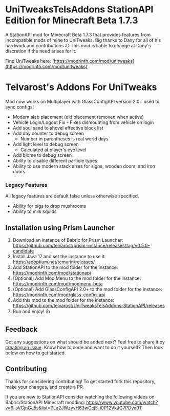 # UniTweaksTelsAddons StationAPI Edition for Minecraft Beta 1.7.3

A StationAPI mod for Minecraft Beta 1.7.3 that provides features from incompatible mods of mine to UniTweaks.
Big thanks to Dany for all of his hardwork and contributions :D
This mod is liable to change at Dany's discretion if the need arises for it.

Find UniTweaks here: [https://modrinth.com/mod/unitweaks](https://modrinth.com/mod/unitweaks)

# Telvarost's Addons For UniTweaks
Mod now works on Multiplayer with GlassConfigAPI version 2.0+ used to sync configs!

* Modern slab placement (old placement removed when active)
* Vehicle Login/Logout Fix - Fixes dismounting from vehicle on login
* Add soul sand to shovel effective block list
* Add day counter to debug screen
  * Number in parentheses is real world days
* Add light level to debug screen
  * Calculated at player's eye level
* Add biome to debug screen
* Ability to disable different particle types
* Ability to use modern stack sizes for signs, wooden doors, and iron doors

### Legacy Features
All legacy features are default false unless otherwise specified.
* Ability for pigs to drop mushrooms
* Ability to milk squids

## Installation using Prism Launcher

1. Download an instance of Babric for Prism Launcher: https://github.com/telvarost/prism-instance/releases/tag/v0.5.0-candidate
2. Install Java 17 and set the instance to use it: https://adoptium.net/temurin/releases/
3. Add StationAPI to the mod folder for the instance: https://modrinth.com/mod/stationapi
4. (Optional) Add Mod Menu to the mod folder for the instance: https://modrinth.com/mod/modmenu-beta
5. (Optional) Add GlassConfigAPI 2.0+ to the mod folder for the instance: https://modrinth.com/mod/glass-config-api
6. Add this mod to the mod folder for the instance: https://github.com/telvarost/UniTweaksTelsAddons-StationAPI/releases
7. Run and enjoy! 👍

## Feedback

Got any suggestions on what should be added next? Feel free to share it by [creating an issue](https://github.com/telvarost/UniTweaksTelsAddons-StationAPI/issues/new). Know how to code and want to do it yourself? Then look below on how to get started.

## Contributing

Thanks for considering contributing! To get started fork this repository, make your changes, and create a PR. 

If you are new to StationAPI consider watching the following videos on Babric/StationAPI Minecraft modding: https://www.youtube.com/watch?v=9-sVGjnGJ5s&list=PLa2JWzyvH63wGcj5-i0P12VkJG7PDyo9T
